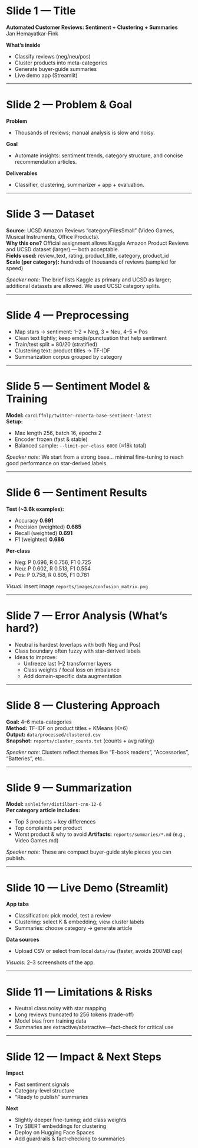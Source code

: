 # Slide 1 — Title
**Automated Customer Reviews: Sentiment + Clustering + Summaries**  
Jan Hemayatkar-Fink

**What’s inside**
- Classify reviews (neg/neu/pos)
- Cluster products into meta-categories
- Generate buyer-guide summaries
- Live demo app (Streamlit)

---

# Slide 2 — Problem & Goal
**Problem**
- Thousands of reviews; manual analysis is slow and noisy.

**Goal**
- Automate insights: sentiment trends, category structure, and concise recommendation articles.

**Deliverables**
- Classifier, clustering, summarizer + app + evaluation.

---

# Slide 3 — Dataset
**Source:** UCSD Amazon Reviews “categoryFilesSmall” (Video Games, Musical Instruments, Office Products).  
**Why this one?** Official assignment allows Kaggle Amazon Product Reviews and UCSD dataset (larger) — both acceptable.  
**Fields used:** review_text, rating, product_title, category, product_id  
**Scale (per category):** hundreds of thousands of reviews (sampled for speed)

*Speaker note:* The brief lists Kaggle as primary and UCSD as larger; additional datasets are allowed. We used UCSD category splits.  

---

# Slide 4 — Preprocessing
- Map stars → sentiment: 1–2 = Neg, 3 = Neu, 4–5 = Pos
- Clean text lightly; keep emojis/punctuation that help sentiment
- Train/test split = 80/20 (stratified)
- Clustering text: product titles → TF-IDF
- Summarization corpus grouped by category

---

# Slide 5 — Sentiment Model & Training
**Model:** `cardiffnlp/twitter-roberta-base-sentiment-latest`  
**Setup:**
- Max length 256, batch 16, epochs 2
- Encoder frozen (fast & stable)
- Balanced sample: `--limit-per-class 6000` (≈18k total)

*Speaker note:* We start from a strong base… minimal fine-tuning to reach good performance on star-derived labels.

---

# Slide 6 — Sentiment Results
**Test (~3.6k examples):**
- Accuracy **0.691**
- Precision (weighted) **0.685**
- Recall (weighted) **0.691**
- F1 (weighted) **0.686**

**Per-class**
- Neg: P 0.696, R 0.756, F1 0.725
- Neu: P 0.602, R 0.513, F1 0.554
- Pos: P 0.758, R 0.805, F1 0.781

*Visual:* insert image `reports/images/confusion_matrix.png`

---

# Slide 7 — Error Analysis (What’s hard?)
- Neutral is hardest (overlaps with both Neg and Pos)
- Class boundary often fuzzy with star-derived labels
- Ideas to improve:
  - Unfreeze last 1–2 transformer layers
  - Class weights / focal loss on imbalance
  - Add domain-specific data augmentation

---

# Slide 8 — Clustering Approach
**Goal:** 4–6 meta-categories  
**Method:** TF-IDF on product titles + KMeans (K=6)  
**Output:** `data/processed/clustered.csv`  
**Snapshot:** `reports/cluster_counts.txt` (counts + avg rating)

*Speaker note:* Clusters reflect themes like “E-book readers”, “Accessories”, “Batteries”, etc.

---

# Slide 9 — Summarization
**Model:** `sshleifer/distilbart-cnn-12-6`  
**Per category article includes:**
- Top 3 products + key differences
- Top complaints per product
- Worst product & why to avoid
**Artifacts:** `reports/summaries/*.md` (e.g., Video Games.md)

*Speaker note:* These are compact buyer-guide style pieces you can publish.

---

# Slide 10 — Live Demo (Streamlit)
**App tabs**
- Classification: pick model, test a review
- Clustering: select K & embedding; view cluster labels
- Summaries: choose category → generate article

**Data sources**
- Upload CSV or select from local `data/raw` (faster, avoids 200MB cap)

*Visuals:* 2–3 screenshots of the app.

---

# Slide 11 — Limitations & Risks
- Neutral class noisy with star mapping
- Long reviews truncated to 256 tokens (trade-off)
- Model bias from training data
- Summaries are extractive/abstractive—fact-check for critical use

---

# Slide 12 — Impact & Next Steps
**Impact**
- Fast sentiment signals
- Category-level structure
- “Ready to publish” summaries

**Next**
- Slightly deeper fine-tuning; add class weights
- Try SBERT embeddings for clustering
- Deploy on Hugging Face Spaces
- Add guardrails & fact-checking to summaries
